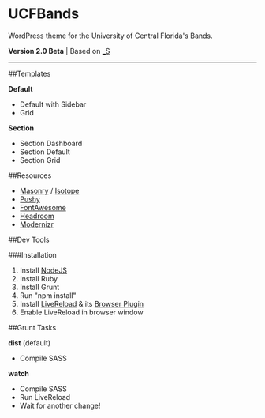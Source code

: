 # UCFBands
WordPress theme for the University of Central Florida's Bands.

**Version 2.0 Beta** | Based on [_S](http://underscores.me/)

------

##Templates

**Default**
- Default with Sidebar
- Grid

**Section**
- Section Dashboard
- Section Default
- Section Grid

##Resources

- [Masonry](http://masonry.desandro.com/) / [Isotope](http://isotope.metafizzy.co/)
- [Pushy](http://www.christopheryee.ca/pushy/)
- [FontAwesome](http://fortawesome.github.io/Font-Awesome/)
- [Headroom](http://wicky.nillia.ms/headroom.js/)
- [Modernizr](http://modernizr.com/)

##Dev Tools

###Installation

1.  Install [NodeJS](https://nodejs.org/)
2.  Install Ruby
3.  Install Grunt
4.  Run "npm install"
5.  Install [LiveReload](http://livereload.com/#download) & its [Browser Plugin](https://chrome.google.com/webstore/detail/livereload/jnihajbhpnppcggbcgedagnkighmdlei?hl=en)
6.  Enable LiveReload in browser window


##Grunt Tasks

**dist** (default)
- Compile SASS

**watch**
- Compile SASS
- Run LiveReload
- Wait for another change!